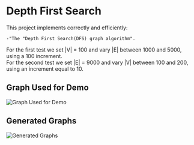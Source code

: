 # Depth First Search
This project implements correctly and efficiently:
```
-"The "Depth First Search(DFS) graph algorithm".
```
For the first test we set |V| = 100 and vary |E| between 1000 and 5000, using a 100 increment.  
For the second test we set |E| = 9000 and vary |V| between 100 and 200, using an increment equal to 10.

## Graph Used for Demo
![Graph Used for Demo](https://user-images.githubusercontent.com/56603839/226360633-486dba07-0c0f-4f0d-8fd1-e732f0305f8c.png)

## Generated Graphs
![Generated Graphs](https://user-images.githubusercontent.com/56603839/226360710-c89257c5-ca38-4510-9d0d-9bf1c99fdb8a.png)

